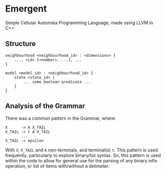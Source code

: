 # Emergent
Simple Cellular Automata Programming Language, made using LLVM in C++.

## Structure
```
neighbourhood <neighbourhood_id> : <dimensions> {
    ..., <id> [<number>, ...], ...
}

model <model_id> : <neighbourhood_id> {
    state <state_id> {
        ... some boolean predicate ...
    }
}
```
## Analysis of the Grammar
There was a common pattern in the Grammar, where:
```
X      -> A X_TAIL
X_TAIL -> t A X_TAIL
       ...
X_TAIL -> epsilon
```
With `X`, `X_TAIL` and `A` non-terminals, and terminal(s) `t`.
This pattern is used frequently, particularly to explore binary/list syntax.
So, this pattern is used within the code to allow for general use for the parsing of any binary infix operation, or list of items with/without a delimeter.